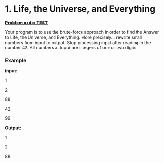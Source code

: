# 1. Life, the Universe, and Everything

[**Problem code: TEST**](http://www.spoj.com/problems/TEST/)

Your program is to use the brute-force approach in order to find the Answer to Life, the Universe, and Everything. More precisely... rewrite small numbers from input to output. Stop processing input after reading in the number 42. All numbers at input are integers of one or two digits.

### Example

**Input:**

1

2

88

42

99

**Output:**

1

2

88
